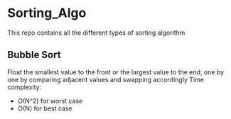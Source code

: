 # Sorting_Algo

This repo contains all the different types of sorting algorithm

## Bubble Sort

Float the smallest value to the front or the largest value to the end; one by one by comparing adjacent values and swapping accordingly
Time complexity:

- O(N^2) for worst case
- O(N) for best case
